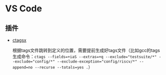 # VS Code

## 插件

- [ctagsx](https://marketplace.visualstudio.com/items?itemName=jtanx.ctagsx)

  根据tags文件跳转到定义的位置，需要提前生成好tags文件（比如gcc的tags生成命令：`ctags --fields=+iaS --extras=+q --exclude="testsuite/*" --exclude="config/*" --exclude-exception="config/riscv/*" --append=no --recurse --totals=yes .`）
